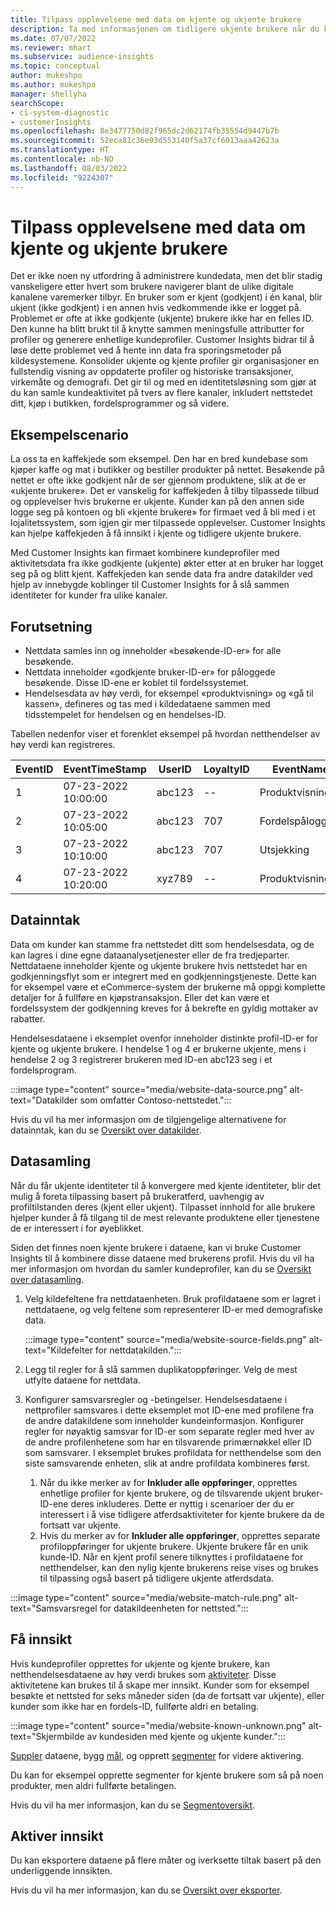 ```yaml
---
title: Tilpass opplevelsene med data om kjente og ukjente brukere
description: Ta med informasjonen om tidligere ukjente brukere når du kjenner identiteten deres.
ms.date: 07/07/2022
ms.reviewer: mhart
ms.subservice: audience-insights
ms.topic: conceptual
author: mukeshpo
ms.author: mukeshpo
manager: shellyha
searchScope:
- ci-system-diagnostic
- customerInsights
ms.openlocfilehash: 8e3477750d82f965dc2d62174fb35554d9447b7b
ms.sourcegitcommit: 52eca81c36e93d553140f5a37cf6013aaa42623a
ms.translationtype: HT
ms.contentlocale: nb-NO
ms.lasthandoff: 08/03/2022
ms.locfileid: "9224307"
---
```

# <a name="personalize-your-experiences-with-data-about-known-and-unknown-users"></a>Tilpass opplevelsene med data om kjente og ukjente brukere

Det er ikke noen ny utfordring å administrere kundedata, men det blir stadig vanskeligere etter hvert som brukere navigerer blant de ulike digitale kanalene varemerker tilbyr. En bruker som er kjent (godkjent) i én kanal, blir ukjent (ikke godkjent) i en annen hvis vedkommende ikke er logget på. Problemet er ofte at ikke godkjente (ukjente) brukere ikke har en felles ID. Den kunne ha blitt brukt til å knytte sammen meningsfulle attributter for profiler og generere enhetlige kundeprofiler. Customer Insights bidrar til å løse dette problemet ved å hente inn data fra sporingsmetoder på kildesystemene. Konsolider ukjente og kjente profiler gir organisasjoner en fullstendig visning av oppdaterte profiler og historiske transaksjoner, virkemåte og demografi. Det gir til og med en identitetsløsning som gjør at du kan samle kundeaktivitet på tvers av flere kanaler, inkludert nettstedet ditt, kjøp i butikken, fordelsprogrammer og så videre.

## <a name="sample-scenario"></a>Eksempelscenario

La oss ta en kaffekjede som eksempel. Den har en bred kundebase som kjøper kaffe og mat i butikker og bestiller produkter på nettet. Besøkende på nettet er ofte ikke godkjent når de ser gjennom produktene, slik at de er «ukjente brukere». Det er vanskelig for kaffekjeden å tilby tilpassede tilbud og opplevelser hvis brukerne er ukjente. Kunder kan på den annen side logge seg på kontoen og bli «kjente brukere» for firmaet ved å bli med i et lojalitetssystem, som igjen gir mer tilpassede opplevelser. Customer Insights kan hjelpe kaffekjeden å få innsikt i kjente og tidligere ukjente brukere.

Med Customer Insights kan firmaet kombinere kundeprofiler med aktivitetsdata fra ikke godkjente (ukjente) økter etter at en bruker har logget seg på og blitt kjent. Kaffekjeden kan sende data fra andre datakilder ved hjelp av innebygde koblinger til Customer Insights for å slå sammen identiteter for kunder fra ulike kanaler.

## <a name="prerequisites"></a>Forutsetning

- Nettdata samles inn og inneholder «besøkende-ID-er» for alle besøkende.
- Nettdata inneholder «godkjente bruker-ID-er» for påloggede besøkende. Disse ID-ene er koblet til fordelssystemet.
- Hendelsesdata av høy verdi, for eksempel «produktvisning» og «gå til kassen», defineres og tas med i kildedataene sammen med tidsstempelet for hendelsen og en hendelses-ID.

Tabellen nedenfor viser et forenklet eksempel på hvordan netthendelser av høy verdi kan registreres.

|EventID|EventTimeStamp|UserID|LoyaltyID|EventName|
|--|--|--|--|--|
|1|07-23-2022 10:00:00|abc123|--|Produktvisning|
|2|07-23-2022 10:05:00|abc123|707|Fordelspålogging|
|3|07-23-2022 10:10:00|abc123|707|Utsjekking|
|4|07-23-2022 10:20:00|xyz789|--|Produktvisning|

## <a name="data-ingestion"></a>Datainntak

Data om kunder kan stamme fra nettstedet ditt som hendelsesdata, og de kan lagres i dine egne dataanalysetjenester eller de fra tredjeparter. Nettdataene inneholder kjente og ukjente brukere hvis nettstedet har en godkjenningsflyt som er integrert med en godkjenningstjeneste. Dette kan for eksempel være et eCommerce-system der brukerne må oppgi komplette detaljer for å fullføre en kjøpstransaksjon. Eller det kan være et fordelssystem der godkjenning kreves for å bekrefte en gyldig mottaker av rabatter.

Hendelsesdataene i eksemplet ovenfor inneholder distinkte profil-ID-er for kjente og ukjente brukere. I hendelse 1 og 4 er brukerne ukjente, mens i hendelse 2 og 3 registrerer brukeren med ID-en abc123 seg i et fordelsprogram.

:::image type="content" source="media/website-data-source.png" alt-text="Datakilder som omfatter Contoso-nettstedet.":::

Hvis du vil ha mer informasjon om de tilgjengelige alternativene for datainntak, kan du se [Oversikt over datakilder](data-sources.md).

## <a name="data-unification"></a>Datasamling

Når du får ukjente identiteter til å konvergere med kjente identiteter, blir det mulig å foreta tilpassing basert på brukeratferd, uavhengig av profiltilstanden deres (kjent eller ukjent). Tilpasset innhold for alle brukere hjelper kunder å få tilgang til de mest relevante produktene eller tjenestene de er interessert i for øyeblikket.

Siden det finnes noen kjente brukere i dataene, kan vi bruke Customer Insights til å kombinere disse dataene med brukerens profil. Hvis du vil ha mer informasjon om hvordan du samler kundeprofiler, kan du se [Oversikt over datasamling](data-unification.md).

1. Velg kildefeltene fra nettdataenheten. Bruk profildataene som er lagret i nettdataene, og velg feltene som representerer ID-er med demografiske data.

   :::image type="content" source="media/website-source-fields.png" alt-text="Kildefelter for nettdatakilden.":::

1. Legg til regler for å slå sammen duplikatoppføringer. Velg de mest utfylte dataene for nettdata.

1. Konfigurer samsvarsregler og -betingelser. Hendelsesdataene i nettprofiler samsvares i dette eksemplet mot ID-ene med profilene fra de andre datakildene som inneholder kundeinformasjon. Konfigurer regler for nøyaktig samsvar for ID-er som separate regler med hver av de andre profilenhetene som har en tilsvarende primærnøkkel eller ID som samsvarer. I eksemplet brukes profildata for netthendelse som den siste samsvarende enheten, slik at andre profildata kombineres først.
   1. Når du ikke merker av for **Inkluder alle oppføringer**, opprettes enhetlige profiler for kjente brukere, og de tilsvarende ukjent bruker-ID-ene deres inkluderes. Dette er nyttig i scenarioer der du er interessert i å vise tidligere atferdsaktiviteter for kjente brukere da de fortsatt var ukjente.
   1. Hvis du merker av for **Inkluder alle oppføringer**, opprettes separate profiloppføringer for ukjente brukere. Ukjente brukere får en unik kunde-ID. Når en kjent profil senere tilknyttes i profildataene for netthendelser, kan den nylig kjente brukerens reise vises og brukes til tilpassing også basert på tidligere ukjente atferdsdata.

:::image type="content" source="media/website-match-rule.png" alt-text="Samsvarsregel for datakildeenheten for nettsted.":::

## <a name="get-insights"></a>Få innsikt

Hvis kundeprofiler opprettes for ukjente og kjente brukere, kan netthendelsesdataene av høy verdi brukes som [aktiviteter](activities.md). Disse aktivitetene kan brukes til å skape mer innsikt. Kunder som for eksempel besøkte et nettsted for seks måneder siden (da de fortsatt var ukjente), eller kunder som ikke har en fordels-ID, fullførte aldri en betaling.

:::image type="content" source="media/website-known-unknown.png" alt-text="Skjermbilde av kundesiden med kjente og ukjente kunder.":::

[Suppler](enrichment-hub.md) dataene, bygg [mål](measures.md), og opprett [segmenter](segments.md) for videre aktivering.

Du kan for eksempel opprette segmenter for kjente brukere som så på noen produkter, men aldri fullførte betalingen.

Hvis du vil ha mer informasjon, kan du se [Segmentoversikt](segments.md).

## <a name="activate-insights"></a>Aktiver innsikt

Du kan eksportere dataene på flere måter og iverksette tiltak basert på den underliggende innsikten.

Hvis du vil ha mer informasjon, kan du se [Oversikt over eksporter](export-destinations.md).
